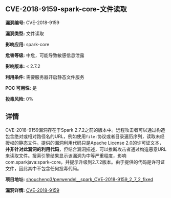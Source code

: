 ## CVE-2018-9159-spark-core-文件读取

**漏洞编号:** CVE-2018-9159

**漏洞类型:** 文件读取

**影响应用:** spark-core

**危害等级:** 中危，可能导致敏感信息泄露

**影响版本:** < 2.7.2

**利用条件:** 需要服务器开启静态文件服务

**POC 可用性:** 是

**投毒风险:** 0%

## 详情

CVE-2018-9159漏洞存在于Spark 2.7.2之前的版本中。远程攻击者可以通过构造包含绝对或相对路径名的URL，例如使用`file:`协议或者目录遍历序列，读取未经授权的静态文件。提供的漏洞利用代码只是Apache License 2.0的许可证文本，**并非针对此漏洞的利用代码**，但结合漏洞描述，可以推断攻击者通过构造恶意URL来读取文件。搜索引擎结果显示该漏洞为中等严重程度，影响com.sparkjava:spark-core，并提示升级到2.7.2版本。由于提供的代码是许可证文件，因此其中不包含任何投毒代码。

**项目地址:** [shoucheng3/perwendel__spark_CVE-2018-9159_2_7_2_fixed](https://github.com/shoucheng3/perwendel__spark_CVE-2018-9159_2_7_2_fixed)

**漏洞详情:** [CVE-2018-9159](https://nvd.nist.gov/vuln/detail/CVE-2018-9159)